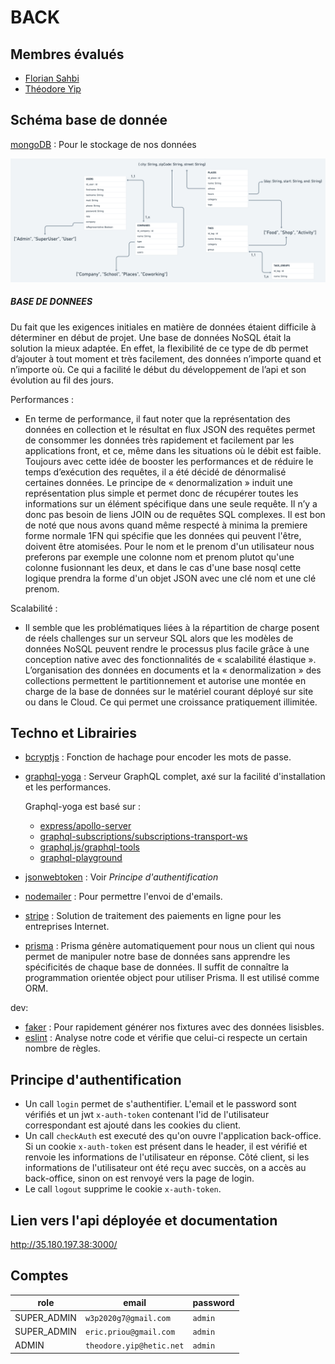 # BACK

## Membres évalués

- [Florian Sahbi](https://github.com/FlorianSahbi)
- [Théodore Yip](https://github.com/yip-theodore)

## Schéma base de donnée
[mongoDB](https://www.mongodb.com/fr) : Pour le stockage de nos données

![schéma](db.png)

##### BASE DE DONNEES

Du fait que les exigences initiales en matière de données étaient difficile à déterminer en début de projet. Une base de données NoSQL était la solution la mieux adaptée. En effet, la flexibilité de ce type de db permet d’ajouter à tout moment et très facilement, des données n’importe quand et n’importe où. Ce qui a facilité le début du développement de l’api et son évolution au fil des jours. 

Performances :

* En terme de performance, il faut noter que la représentation des données en collection et le résultat en flux JSON des requêtes permet de consommer les données très rapidement et facilement par les applications front, et ce, même dans les situations où le débit est faible. Toujours avec cette idée de booster les performances et de réduire le temps d’exécution des requêtes, il a été décidé de dénormalisé certaines données. Le principe de « denormalization » induit une représentation plus simple et permet donc de récupérer toutes les informations sur un élément spécifique dans une seule requête. Il n’y a donc pas besoin de liens JOIN ou de requêtes SQL complexes. Il est bon de noté que nous avons quand même respecté à minima la premiere forme normale 1FN qui spécifie que les données qui peuvent l'être, doivent être atomisées.
Pour le nom et le prenom d'un utilisateur nous preferons par exemple une colonne nom et prenom plutot qu'une colonne fusionnant les deux, et dans le cas d'une base nosql cette logique prendra la forme d'un objet JSON avec une clé nom et une clé prenom.

Scalabilité :

* Il semble que les problématiques liées à la répartition de charge posent de réels challenges sur un serveur SQL alors que les modèles de données NoSQL peuvent rendre le processus plus facile grâce à une conception native avec des fonctionnalités de « scalabilité élastique ». L’organisation des données en documents et la « denormalization » des collections permettent le partitionnement et autorise une montée en charge de la base de données sur le matériel courant déployé sur site ou dans le Cloud. Ce qui  permet une croissance pratiquement illimitée.

## Techno et Librairies

- [bcryptjs](https://www.npmjs.com/package/bcryptjs)
: Fonction de hachage pour encoder les mots de passe.
- [graphql-yoga](https://www.npmjs.com/package/graphql-yoga)
: Serveur GraphQL complet, axé sur la facilité d'installation et les performances.

    Graphql-yoga est basé sur : 
    - [express/apollo-server](https://github.com/apollographql/apollo-server)
    - [graphql-subscriptions/subscriptions-transport-ws](https://github.com/apollographql/graphql-subscriptions)
    - [graphql.js/graphql-tools](https://github.com/graphql/graphql-js)
    - [graphql-playground](https://github.com/graphcool/graphql-playground)
- [jsonwebtoken](https://www.npmjs.com/package/jsonwebtoken)
: Voir *Principe d'authentification*
- [nodemailer](https://www.npmjs.com/package/nodemailer)
: Pour permettre l'envoi de d'emails.
- [stripe](https://www.npmjs.com/package/stripe)
: Solution de traitement des paiements en ligne pour les entreprises Internet.
- [prisma](https://www.npmjs.com/package/prisma)
: Prisma génère automatiquement pour nous un client qui nous permet de manipuler notre base de données sans apprendre les spécificités de chaque base de données. Il suffit de connaître la programmation orientée object pour utiliser Prisma. Il est utilisé comme ORM.

dev:

- [faker](https://www.npmjs.com/package/faker)
: Pour rapidement générer nos fixtures avec des données lisisbles.
- [eslint](https://www.npmjs.com/package/eslint)
: Analyse notre code et vérifie que celui-ci respecte un certain nombre de règles.

## Principe d'authentification

- Un call `login` permet de s'authentifier. L'email et le password sont vérifiés et un jwt `x-auth-token` contenant l'id de l'utilisateur correspondant est ajouté dans les cookies du client.
- Un call `checkAuth` est executé des qu'on ouvre l'application back-office. Si un cookie `x-auth-token` est présent dans le header, il est vérifié et renvoie les informations de l'utilisateur en réponse. Côté client, si les informations de l'utilisateur ont été reçu avec succès, on a accès au back-office, sinon on est renvoyé vers la page de login.
- Le call `logout` supprime le cookie `x-auth-token`.

## Lien vers l'api déployée et documentation

http://35.180.197.38:3000/

## Comptes

| role        | email                    | password |
| ----------- | ------------------------ | -------- |
| SUPER_ADMIN | `w3p2020g7@gmail.com`    | `admin`  |
| SUPER_ADMIN | `eric.priou@gmail.com`   | `admin`  |
| ADMIN       | `theodore.yip@hetic.net` | `admin`  |
